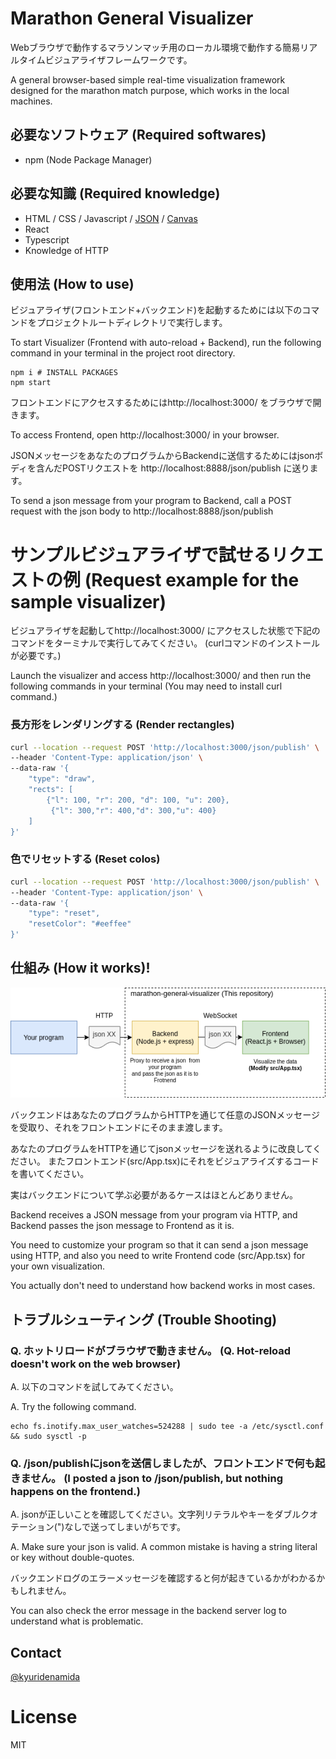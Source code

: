 # Marathon General Visualizer

Webブラウザで動作するマラソンマッチ用のローカル環境で動作する簡易リアルタイムビジュアライザフレームワークです。

A general browser-based simple real-time visualization framework designed for the marathon match purpose, which works in the local machines.

## 必要なソフトウェア (Required softwares)

- npm (Node Package Manager)

## 必要な知識 (Required knowledge)

- HTML / CSS / Javascript / [JSON](https://www.google.com/search?q=JSON) / [Canvas](https://www.google.com/search?q=canvas+javascript)
- React
- Typescript
- Knowledge of HTTP

## 使用法 (How to use)

ビジュアライザ(フロントエンド+バックエンド)を起動するためには以下のコマンドをプロジェクトルートディレクトリで実行します。

To start Visualizer (Frontend with auto-reload + Backend), run the following command in your terminal in the project root
directory.

```
npm i # INSTALL PACKAGES
npm start
```

フロントエンドにアクセスするためにはhttp://localhost:3000/ をブラウザで開きます。

To access Frontend, open http://localhost:3000/ in your browser.

JSONメッセージをあなたのプログラムからBackendに送信するためにはjsonボディを含んだPOSTリクエストを http://localhost:8888/json/publish に送ります。

To send a json message from your program to Backend, call a POST request with the json body
to http://localhost:8888/json/publish

# サンプルビジュアライザで試せるリクエストの例 (Request example for the sample visualizer)

ビジュアライザを起動してhttp://localhost:3000/ にアクセスした状態で下記のコマンドをターミナルで実行してみてください。 (curlコマンドのインストールが必要です。) 

Launch the visualizer and access http://localhost:3000/ and then run the following commands in your terminal (You may need to install curl command.)

### 長方形をレンダリングする (Render rectangles)
```sh
curl --location --request POST 'http://localhost:3000/json/publish' \
--header 'Content-Type: application/json' \
--data-raw '{
    "type": "draw",
    "rects": [
        {"l": 100, "r": 200, "d": 100, "u": 200},
         {"l": 300,"r": 400,"d": 300,"u": 400}
    ]
}'
```

### 色でリセットする (Reset colos)
```sh
curl --location --request POST 'http://localhost:3000/json/publish' \
--header 'Content-Type: application/json' \
--data-raw '{
    "type": "reset",
    "resetColor": "#eeffee"
}'
```

## 仕組み (How it works)!

![How it works](how-it-works.png)

バックエンドはあなたのプログラムからHTTPを通じて任意のJSONメッセージを受取り、それをフロントエンドにそのまま渡します。

あなたのプログラムをHTTPを通じてjsonメッセージを送れるように改良してください。 またフロントエンド(src/App.tsx)にそれをビジュアライズするコードを書いてください。

実はバックエンドについて学ぶ必要があるケースはほとんどありません。

Backend receives a JSON message from your program via HTTP, and Backend passes the json message to Frontend as it is.

You need to customize your program so that it can send a json message using HTTP, and also you need to write Frontend
code (src/App.tsx) for your own visualization.

You actually don't need to understand how backend works in most cases.

## トラブルシューティング (Trouble Shooting)

### Q. ホットリロードがブラウザで動きません。 (Q. Hot-reload doesn't work on the web browser)

A. 以下のコマンドを試してみてください。

A. Try the following command.

```
echo fs.inotify.max_user_watches=524288 | sudo tee -a /etc/sysctl.conf && sudo sysctl -p
```

### Q. /json/publishにjsonを送信しましたが、フロントエンドで何も起きません。 (I posted a json to /json/publish, but nothing happens on the frontend.)

A. jsonが正しいことを確認してください。文字列リテラルやキーをダブルクオテーション(")なしで送ってしまいがちです。

A. Make sure your json is valid. A common mistake is having a string literal or key without double-quotes.

バックエンドログのエラーメッセージを確認すると何が起きているかがわかるかもしれません。

You can also check the error message in the backend server log to understand what is problematic.


## Contact

[@kyuridenamida](https://twitter.com/kyuridenamida)

# License

MIT